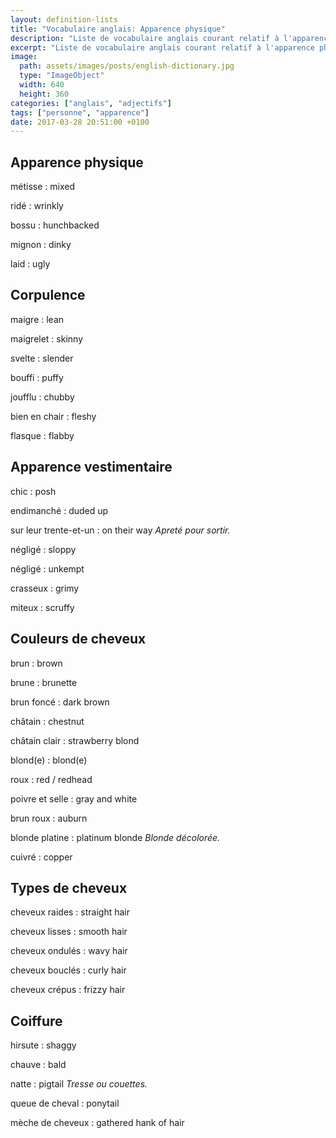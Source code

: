 ```yaml
---
layout: definition-lists
title: "Vocabulaire anglais: Apparence physique"
description: "Liste de vocabulaire anglais courant relatif à l'apparence physique d'une personne."
excerpt: "Liste de vocabulaire anglais courant relatif à l'apparence physique d'une personne."
image:
  path: assets/images/posts/english-dictionary.jpg
  type: "ImageObject"
  width: 640
  height: 360
categories: ["anglais", "adjectifs"]
tags: ["personne", "apparence"]
date: 2017-03-28 20:51:00 +0100
---
```


## Apparence physique

métisse
: mixed

ridé
: wrinkly

bossu
: hunchbacked

mignon
: dinky

laid
: ugly


## Corpulence

maigre
: lean

maigrelet
: skinny

svelte
: slender

bouffi
: puffy

joufflu
: chubby

bien en chair
: fleshy

flasque
: flabby


## Apparence vestimentaire

chic
: posh

endimanché
: duded up

sur leur trente-et-un
: on their way
*Apreté pour sortir.*

négligé
: sloppy

négligé
: unkempt

crasseux
: grimy

miteux
: scruffy


## Couleurs de cheveux

brun
: brown

brune
: brunette

brun foncé
: dark brown

châtain
: chestnut

châtain clair
: strawberry blond

blond(e)
: blond(e)

roux
: red / redhead

poivre et selle
: gray and white

brun roux
: auburn

blonde platine
: platinum blonde
*Blonde décolorée.*

cuivré
: copper


## Types de cheveux

cheveux raides
: straight hair

cheveux lisses
: smooth hair

cheveux ondulés
: wavy hair

cheveux bouclés
: curly hair

cheveux crépus
: frizzy hair


## Coiffure

hirsute
: shaggy

chauve
: bald

natte
: pigtail
*Tresse ou couettes.*

queue de cheval
: ponytail

mèche de cheveux
: gathered hank of hair 
